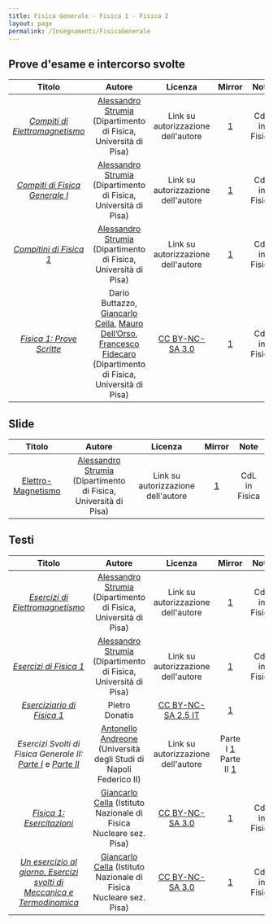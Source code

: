 ```yaml
---
title: Fisica Generale - Fisica 1 - Fisica 2
layout: page
permalink: /Insegnamenti/FisicaGenerale
--- 
```


## Prove d'esame e intercorso svolte

| Titolo | Autore | Licenza | Mirror | Note |
| :---: | :---: | :---: | :---: | :---: |
| [_Compiti di Elettromagnetismo_](https://osiris.df.unipi.it/~astrumia/didattica/compitiFis2I.pdf) | [Alessandro Strumia](https://unimap.unipi.it/cercapersone/dettaglio.php?ri=5548) (Dipartimento di Fisica, Università di Pisa) | Link su autorizzazione dell'autore | [1](https://web.archive.org/web/20211002145458/https://osiris.df.unipi.it/~astrumia/didattica/compitiFis2I.pdf) | CdL in Fisica |
| [_Compiti di Fisica Generale I_](https://osiris.df.unipi.it/~astrumia/didattica/CompitiFisI.pdf) | [Alessandro Strumia](https://unimap.unipi.it/cercapersone/dettaglio.php?ri=5548) (Dipartimento di Fisica, Università di Pisa) | Link su autorizzazione dell'autore | [1](https://web.archive.org/web/20211002144956/https://osiris.df.unipi.it/~astrumia/didattica/CompitiFisI.pdf) | CdL in Fisica |
| [_Compitini di Fisica 1_](https://osiris.df.unipi.it/~astrumia/didattica/CompitiniFisI.pdf) | [Alessandro Strumia](https://unimap.unipi.it/cercapersone/dettaglio.php?ri=5548) (Dipartimento di Fisica, Università di Pisa) | Link su autorizzazione dell'autore | [1](https://web.archive.org/web/20211002145253/https://osiris.df.unipi.it/~astrumia/didattica/CompitiniFisI.pdf) | CdL in Fisica |
| [_Fisica 1: Prove Scritte_](https://osiris.df.unipi.it/~cella/provescritte/provescritte.pdf) | Dario Buttazzo, [Giancarlo Cella](http://osiris.df.unipi.it/~cella/), [Mauro Dell’Orso](https://www.unipi.it/index.php/news/item/11755-ateneo-in-lutto-per-la-scomparsa-del-professor-mauro-dell-orso), [Francesco Fidecaro](https://unimap.unipi.it/cercapersone/dettaglio.php?ri=6066) (Dipartimento di Fisica, Università di Pisa) | [CC BY-NC-SA 3.0](https://creativecommons.org/licenses/by-nc-sa/3.0/) | [1](https://web.archive.org/web/20211002151444/https://osiris.df.unipi.it/~cella/provescritte/provescritte.pdf) | CdL in Fisica |

## Slide

| Titolo | Autore | Licenza | Mirror | Note |
| :---: | :---: | :---: | :---: | :---: |
| [Elettro-Magnetismo](https://osiris.df.unipi.it/~astrumia/didattica/SlidesFisica2.pdf) | [Alessandro Strumia](https://unimap.unipi.it/cercapersone/dettaglio.php?ri=5548) (Dipartimento di Fisica, Università di Pisa) | Link su autorizzazione dell'autore |  [1](https://web.archive.org/web/20211002160022/https://osiris.df.unipi.it/~astrumia/didattica/SlidesFisica2.pdf) | CdL in Fisica |

## Testi

| Titolo | Autore | Licenza | Mirror | Note |
| :---: | :---: | :---: | :---: | :---: |
| [_Esercizi di Elettromagnetismo_](https://osiris.df.unipi.it/~astrumia/didattica/EserciziFisica2.pdf) | [Alessandro Strumia](https://unimap.unipi.it/cercapersone/dettaglio.php?ri=5548) (Dipartimento di Fisica, Università di Pisa) | Link su autorizzazione dell'autore | [1](https://web.archive.org/web/20211002140935/https://osiris.df.unipi.it/~astrumia/didattica/EserciziFisica2.pdf) | CdL in Fisica |
| [_Esercizi di Fisica 1_](https://osiris.df.unipi.it/~astrumia/didattica/ExsFisI.pdf) | [Alessandro Strumia](https://unimap.unipi.it/cercapersone/dettaglio.php?ri=5548) (Dipartimento di Fisica, Università di Pisa) | Link su autorizzazione dell'autore | [1](https://web.archive.org/web/20211002140011/https://osiris.df.unipi.it/~astrumia/didattica/ExsFisI.pdf) | CdL in Fisica |
| [_Eserciziario di Fisica 1_](https://www2.pd.infn.it/casimir/eserciziario1.pdf) | Pietro Donatis | [CC BY-NC-SA 2.5 IT](https://creativecommons.org/licenses/by-nc-sa/2.5/it/) | [1](https://web.archive.org/web/20210425051601/https://www2.pd.infn.it/casimir/eserciziario1.pdf) | |
| _Esercizi Svolti di Fisica Generale II:_  [_Parte I_](https://www.docenti.unina.it/webdocenti-be/allegati/materiale-didattico/678713)  e [_Parte II_](https://www.docenti.unina.it/webdocenti-be/allegati/materiale-didattico/678714) | [Antonello Andreone](https://www.docenti.unina.it/#!/professor/414e544f4e454c4c4f414e4452454f4e454e44524e4e4c36334531324638333941/riferimenti) (Università degli Studi di Napoli Federico II) | Link su autorizzazione dell'autore | Parte I [1](https://web.archive.org/web/20211002155343/https://www.docenti.unina.it/webdocenti-be/allegati/materiale-didattico/678713) Parte II [1](https://web.archive.org/web/20211002155633/https://www.docenti.unina.it/webdocenti-be/allegati/materiale-didattico/678714) | |
| [_Fisica 1: Esercitazioni_](https://osiris.df.unipi.it/~cella/esercitazioni/esercitazioni.pdf) | [Giancarlo Cella](http://osiris.df.unipi.it/~cella/) (Istituto Nazionale di Fisica Nucleare sez. Pisa) | [CC BY-NC-SA 3.0](https://creativecommons.org/licenses/by-nc-sa/3.0/) | [1](https://web.archive.org/web/20211002151132/https://osiris.df.unipi.it/~cella/esercitazioni/esercitazioni.pdf) | CdL in Fisica |
| [_Un esercizio al giorno. Esercizi svolti di Meccanica e Termodinamica_](https://osiris.df.unipi.it/~cella/uegbook/uegbook.pdf) | [Giancarlo Cella](http://osiris.df.unipi.it/~cella/) (Istituto Nazionale di Fisica Nucleare sez. Pisa) | [CC BY-NC-SA 3.0](https://creativecommons.org/licenses/by-nc-sa/3.0/) | [1](https://web.archive.org/web/20210425151140/http://osiris.df.unipi.it/~cella/uegbook/uegbook.pdf) | CdL in Fisica |
